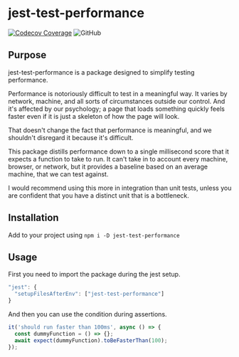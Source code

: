 # jest-test-performance

[![Codecov Coverage](https://img.shields.io/codecov/c/github/nickheal/jest-test-performance/master.svg?style=flat)](https://codecov.io/gh/nickheal/jest-test-performance/)
![GitHub](https://img.shields.io/github/license/nickheal/jest-test-performance)

## Purpose

jest-test-performance is a package designed to simplify testing performance.

Performance is notoriously difficult to test in a meaningful way. It varies by network, machine, and all sorts of circumstances outside our control. And it's affected by our psychology; a page that loads something quickly feels faster even if it is just a skeleton of how the page will look.

That doesn't change the fact that performance is meaningful, and we shouldn't disregard it because it's difficult.

This package distills performance down to a single millisecond score that it expects a function to take to run. It can't take in to account every machine, browser, or network, but it provides a baseline based on an average machine, that we can test against.

I would recommend using this more in integration than unit tests, unless you are confident that you have a distinct unit that is a bottleneck.

## Installation

Add to your project using `npm i -D jest-test-performance`

## Usage

First you need to import the package during the jest setup.

```javascript
"jest": {
  "setupFilesAfterEnv": ["jest-test-performance"]
}
```

And then you can use the condition during assertions.

```javascript
it('should run faster than 100ms', async () => {
  const dummyFunction = () => {};
  await expect(dummyFunction).toBeFasterThan(100);
});
```

